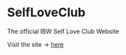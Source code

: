 # SelfLoveClub
The official IBW Self Love Club Website

Visit the site -> [here](https://cooperkozitza.github.io/SelfLoveClub/)
